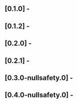 ## [0.1.0] -

## [0.1.2] -

## [0.2.0] -

## [0.2.1] -

## [0.3.0-nullsafety.0] -

## [0.4.0-nullsafety.0] -

